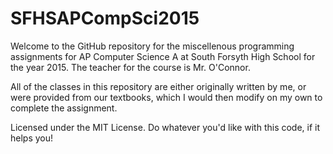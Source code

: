 SFHSAPCompSci2015
=================

Welcome to the GitHub repository for the miscellenous programming assignments for AP Computer Science A at South Forsyth High School for the year 2015. The teacher for the course is Mr. O'Connor.

All of the classes in this repository are either originally written by me, or were provided from our textbooks, which I would then modify on my own to complete the assignment.

Licensed under the MIT License. Do whatever you'd like with this code, if it helps you!
